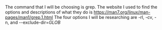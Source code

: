 The command that I will be choosing is grep.
The website I used to find the options and descriptions of what they do is https://man7.org/linux/man-pages/man1/grep.1.html
The four options I will be researching are -rl, -cv, -n, and --exclude-dir=*GLOB*
